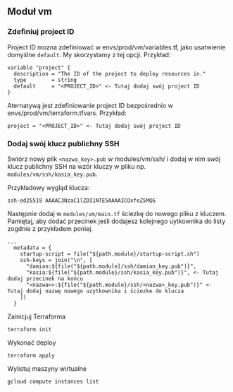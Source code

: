 ## Moduł vm

### Zdefiniuj project ID

Project ID mozna zdefiniować w envs/prod/vm/variables.tf, jako usatwienie domyślne `default`. My skorzystamy z tej opcji. Przykład:

```
variable "project" {
  description = "The ID of the project to deploy resources in."
  type        = string
  default     = "<PROJECT_ID>" <- Tutaj dodaj swój project ID
}
```

Aternatywą jest zdefiniowanie project ID bezpośrednio w envs/prod/vm/terraform.tfvars. Przykład:

```
project = "<PROJECT_ID>" <- Tutaj dodaj swój project ID
```

### Dodaj swój klucz publichny SSH

Swtórz nowy plik `<nazwa_key>.pub` w modules/vm/ssh/ i dodaj w nim swój klucz publichny SSH na wzór kluczy w pliku np. `modules/vm/ssh/kasia_key.pub`.

Przykładowy wygląd klucza:
```
ssh-ed25519 AAAAC3NzaC1lZDI1NTE5AAAAICOxfeZ5MQG
```

Następnie dodaj w `modules/vm/main.tf` ściezkę do nowego pliku z kluczem.
Pamiętaj, aby dodać przecinek jeśli dodajesz kolejnego uytkownika do listy zogdnie z przykładem poniej.

```
...
  metadata = {
    startup-script = file("${path.module}/startup-script.sh")
    ssh-keys = join("\n", [
      "damian:${file("${path.module}/ssh/damian_key.pub")}",
      "kasia:${file("${path.module}/ssh/kasia_key.pub")}", <- Tutaj dodaj przecinek na końcu
      "<nazwa>>:${file("${path.module}/ssh/<nazwa>_key.pub")}" <- Tutaj dodaj nazwę nowego uzytkownika i ściezke do klucza
    ])
  }
```

Zainicjuj Terraforma
```
terraform init
```

Wykonać deploy
```
terraform apply
```

Wylistuj maszyny wirtualne
```
gcloud compute instances list
```
